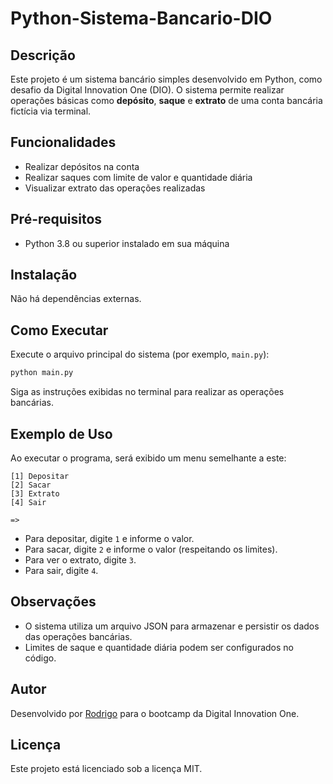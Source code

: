 # Python-Sistema-Bancario-DIO

## Descrição

Este projeto é um sistema bancário simples desenvolvido em Python, como desafio da Digital Innovation One (DIO). O sistema permite realizar operações básicas como **depósito**, **saque** e **extrato** de uma conta bancária fictícia via terminal.

## Funcionalidades

- Realizar depósitos na conta
- Realizar saques com limite de valor e quantidade diária
- Visualizar extrato das operações realizadas

## Pré-requisitos

- Python 3.8 ou superior instalado em sua máquina

## Instalação

Não há dependências externas.

## Como Executar

Execute o arquivo principal do sistema (por exemplo, `main.py`):

```bash
python main.py
```

Siga as instruções exibidas no terminal para realizar as operações bancárias.

## Exemplo de Uso

Ao executar o programa, será exibido um menu semelhante a este:

```
[1] Depositar
[2] Sacar
[3] Extrato
[4] Sair

=> 
```

- Para depositar, digite `1` e informe o valor.
- Para sacar, digite `2` e informe o valor (respeitando os limites).
- Para ver o extrato, digite `3`.
- Para sair, digite `4`.

## Observações

- O sistema utiliza um arquivo JSON para armazenar e persistir os dados das operações bancárias.
- Limites de saque e quantidade diária podem ser configurados no código.

## Autor

Desenvolvido por [Rodrigo](https://github.com/RodrigoEmerson) para o bootcamp da Digital Innovation One.

## Licença

Este projeto está licenciado sob a licença MIT.
